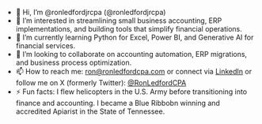 - 👋 Hi, I’m @ronledfordjrcpa (@ronledfordjrcpa)
- 👀 I’m interested in streamlining small business accounting, ERP implementations, and building tools that simplify financial operations.
- 🌱 I’m currently learning Python for Excel, Power BI, and Generative AI for financial services.
- 💞️ I’m looking to collaborate on accounting automation, ERP migrations, and business process optimization.
- 📫 How to reach me: ron@ronledfordcpa.com or connect via [LinkedIn](https://www.linkedin.com/in/ronledfordcpa/) or follow me on X (formerly Twitter): [@RonLedfordCPA](https://x.com/RonLedfordJrCPA)  
- ⚡ Fun facts: I flew helicopters in the U.S. Army before transitioning into finance and accounting. I became a Blue Ribbobn winning and accredited Apiarist in the State of Tennessee.

<!---
ronledfordjrcpa/ronledfordjrcpa is a ✨ special ✨ repository because its `README.md` (this file) appears on your GitHub profile.
You can click the Preview link to take a look at your changes.
--->
